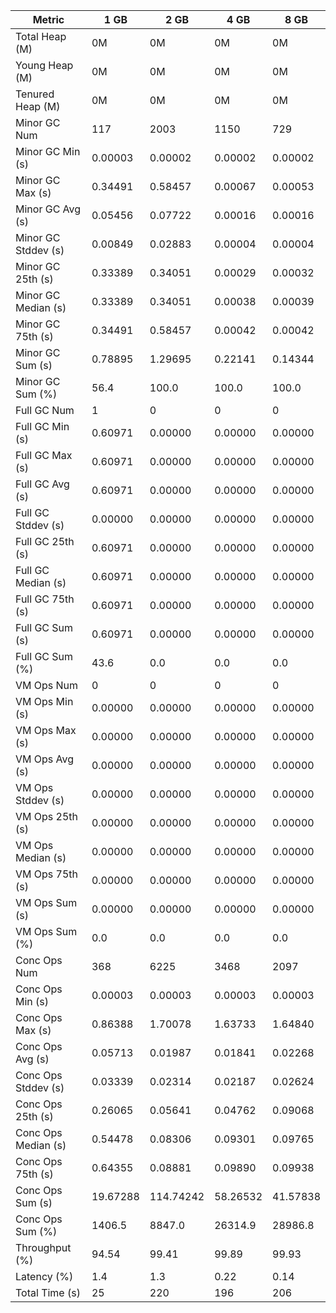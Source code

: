 | Metric | 1 GB | 2 GB | 4 GB | 8 GB |
|------|----|----|----|----|
| Total Heap (M) | 0M | 0M | 0M | 0M |
| Young Heap (M) | 0M | 0M | 0M | 0M |
| Tenured Heap (M) | 0M | 0M | 0M | 0M |
| Minor GC Num | 117 | 2003 | 1150 | 729 |
| Minor GC Min (s) | 0.00003 | 0.00002 | 0.00002 | 0.00002 |
| Minor GC Max (s) | 0.34491 | 0.58457 | 0.00067 | 0.00053 |
| Minor GC Avg (s) | 0.05456 | 0.07722 | 0.00016 | 0.00016 |
| Minor GC Stddev (s) | 0.00849 | 0.02883 | 0.00004 | 0.00004 |
| Minor GC 25th (s) | 0.33389 | 0.34051 | 0.00029 | 0.00032 |
| Minor GC Median (s) | 0.33389 | 0.34051 | 0.00038 | 0.00039 |
| Minor GC 75th (s) | 0.34491 | 0.58457 | 0.00042 | 0.00042 |
| Minor GC Sum (s) | 0.78895 | 1.29695 | 0.22141 | 0.14344 |
| Minor GC Sum (%) | 56.4 | 100.0 | 100.0 | 100.0 |
| Full GC Num | 1 | 0 | 0 | 0 |
| Full GC Min (s) | 0.60971 | 0.00000 | 0.00000 | 0.00000 |
| Full GC Max (s) | 0.60971 | 0.00000 | 0.00000 | 0.00000 |
| Full GC Avg (s) | 0.60971 | 0.00000 | 0.00000 | 0.00000 |
| Full GC Stddev (s) | 0.00000 | 0.00000 | 0.00000 | 0.00000 |
| Full GC 25th (s) | 0.60971 | 0.00000 | 0.00000 | 0.00000 |
| Full GC Median (s) | 0.60971 | 0.00000 | 0.00000 | 0.00000 |
| Full GC 75th (s) | 0.60971 | 0.00000 | 0.00000 | 0.00000 |
| Full GC Sum (s) | 0.60971 | 0.00000 | 0.00000 | 0.00000 |
| Full GC Sum (%) | 43.6 | 0.0 | 0.0 | 0.0 |
| VM Ops Num | 0 | 0 | 0 | 0 |
| VM Ops Min (s) | 0.00000 | 0.00000 | 0.00000 | 0.00000 |
| VM Ops Max (s) | 0.00000 | 0.00000 | 0.00000 | 0.00000 |
| VM Ops Avg (s) | 0.00000 | 0.00000 | 0.00000 | 0.00000 |
| VM Ops Stddev (s) | 0.00000 | 0.00000 | 0.00000 | 0.00000 |
| VM Ops 25th (s) | 0.00000 | 0.00000 | 0.00000 | 0.00000 |
| VM Ops Median (s) | 0.00000 | 0.00000 | 0.00000 | 0.00000 |
| VM Ops 75th (s) | 0.00000 | 0.00000 | 0.00000 | 0.00000 |
| VM Ops Sum (s) | 0.00000 | 0.00000 | 0.00000 | 0.00000 |
| VM Ops Sum (%) | 0.0 | 0.0 | 0.0 | 0.0 |
| Conc Ops Num | 368 | 6225 | 3468 | 2097 |
| Conc Ops Min (s) | 0.00003 | 0.00003 | 0.00003 | 0.00003 |
| Conc Ops Max (s) | 0.86388 | 1.70078 | 1.63733 | 1.64840 |
| Conc Ops Avg (s) | 0.05713 | 0.01987 | 0.01841 | 0.02268 |
| Conc Ops Stddev (s) | 0.03339 | 0.02314 | 0.02187 | 0.02624 |
| Conc Ops 25th (s) | 0.26065 | 0.05641 | 0.04762 | 0.09068 |
| Conc Ops Median (s) | 0.54478 | 0.08306 | 0.09301 | 0.09765 |
| Conc Ops 75th (s) | 0.64355 | 0.08881 | 0.09890 | 0.09938 |
| Conc Ops Sum (s) | 19.67288 | 114.74242 | 58.26532 | 41.57838 |
| Conc Ops Sum (%) | 1406.5 | 8847.0 | 26314.9 | 28986.8 |
| Throughput (%) | 94.54 | 99.41 | 99.89 | 99.93 |
| Latency (%) | 1.4 | 1.3 | 0.22 | 0.14 |
| Total Time (s) | 25 | 220 | 196 | 206 |
